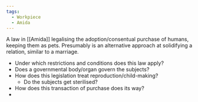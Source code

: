 ```yaml
---
tags:
  - Workpiece
  - Amida
---
```

A law in [[Amida]] legalising the adoption/consentual purchase of humans, keeping them as pets. 
Presumably is an alternative approach at solidifying a relation, similar to a marriage. 

- Under which restrictions and conditions does this law apply?
- Does a governmental body/organ govern the subjects?
- How does this legislation treat reproduction/child-making?
	- Do the subjects get sterilised?
- How does this transaction of purchase does its way?
- 